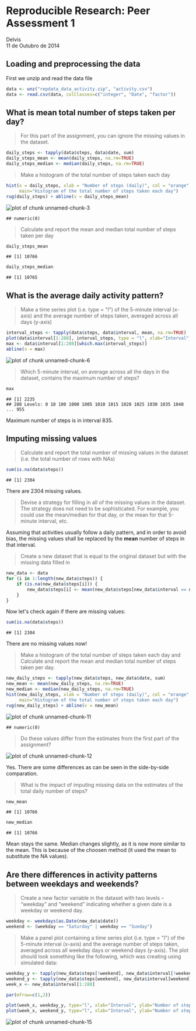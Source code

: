 # Reproducible Research: Peer Assessment 1
Delvis  
11 de Outubro de 2014  

## Loading and preprocessing the data
First we unzip and read the data file


```r
data <- unz("repdata_data_activity.zip", "activity.csv")
data <- read.csv(data, colClasses=c("integer", "Date", "factor"))
```

## What is mean total number of steps taken per day?

> For this part of the assignment, you can ignore the missing values in the dataset.


```r
daily_steps <- tapply(data$steps, data$date, sum)
daily_steps_mean <- mean(daily_steps, na.rm=TRUE)
daily_steps_median <- median(daily_steps, na.rm=TRUE)
```

> Make a histogram of the total number of steps taken each day


```r
hist(x = daily_steps, xlab = "Number of steps (daily)", col = "orange",
     main="Histogram of the total number of steps taken each day")
rug(daily_steps) + abline(v = daily_steps_mean)
```

![plot of chunk unnamed-chunk-3](./PA1_template_files/figure-html/unnamed-chunk-3.png) 

```
## numeric(0)
```

> Calculate and report the mean and median total number of steps taken per day


```r
daily_steps_mean
```

```
## [1] 10766
```


```r
daily_steps_median
```

```
## [1] 10765
```

## What is the average daily activity pattern?

> Make a time series plot (i.e. type = "l") of the 5-minute interval (x-axis) and the average number of steps taken, averaged across all days (y-axis)


```r
interval_steps <- tapply(data$steps, data$interval, mean, na.rm=TRUE)
plot(data$interval[1:288], interval_steps, type = "l", xlab="Interval", ylab="Mean number of steps", col = "orange")
max <- data$interval[1:288][which.max(interval_steps)]
abline(v = max)
```

![plot of chunk unnamed-chunk-6](./PA1_template_files/figure-html/unnamed-chunk-6.png) 

> Which 5-minute interval, on average across all the days in the dataset, contains the maximum number of steps?


```r
max
```

```
## [1] 2235
## 288 Levels: 0 10 100 1000 1005 1010 1015 1020 1025 1030 1035 1040 ... 955
```
Maximum number of steps is in interval 835.


## Imputing missing values

> Calculate and report the total number of missing values in the dataset (i.e. the total number of rows with NAs)


```r
sum(is.na(data$steps))
```

```
## [1] 2304
```
There are 2304 missing values.

> Devise a strategy for filling in all of the missing values in the dataset. The strategy does not need to be sophisticated. For example, you could use the mean/median for that day, or the mean for that 5-minute interval, etc.

Assuming that activities usually follow a daily pattern, and in order to avoid bias, the missing values shall be replaced by the **mean** number of steps in that interval.

> Create a new dataset that is equal to the original dataset but with the missing data filled in


```r
new_data <- data
for (i in 1:length(new_data$steps)) {
    if (is.na(new_data$steps[i])) {
        new_data$steps[i] <- mean(new_data$steps[new_data$interval == new_data$interval[i]], na.rm=TRUE)
    }
}
```

Now let's check again if there are missing values:

```r
sum(is.na(data$steps))
```

```
## [1] 2304
```

There are no missing values now!

> Make a histogram of the total number of steps taken each day and Calculate and report the mean and median total number of steps taken per day.


```r
new_daily_steps <- tapply(new_data$steps, new_data$date, sum)
new_mean <- mean(new_daily_steps, na.rm=TRUE)
new_median <- median(new_daily_steps, na.rm=TRUE)
hist(new_daily_steps, xlab = "Number of steps (daily)", col = "orange",
     main="Histogram of the total number of steps taken each day")
rug(new_daily_steps) + abline(v = new_mean)
```

![plot of chunk unnamed-chunk-11](./PA1_template_files/figure-html/unnamed-chunk-11.png) 

```
## numeric(0)
```

> Do these values differ from the estimates from the first part of the assignment? 

![plot of chunk unnamed-chunk-12](./PA1_template_files/figure-html/unnamed-chunk-12.png) 

Yes. There are some differences as can be seen in the side-by-side comparation.

> What is the impact of imputing missing data on the estimates of the total daily number of steps?


```r
new_mean
```

```
## [1] 10766
```

```r
new_median
```

```
## [1] 10766
```

Mean stays the same. Median changes slightly, as it is now more similar to the mean. This is because of the choosen method (it used the mean to substitute the NA values).

## Are there differences in activity patterns between weekdays and weekends?

> Create a new factor variable in the dataset with two levels – “weekday” and “weekend” indicating whether a given date is a weekday or weekend day.


```r
weekday <- weekdays(as.Date(new_data$date))
weekend <- (weekday == "Saturday" | weekday == "Sunday")
```

> Make a panel plot containing a time series plot (i.e. type = "l") of the 5-minute interval (x-axis) and the average number of steps taken, averaged across all weekday days or weekend days (y-axis). The plot should look something like the following, which was creating using simulated data:


```r
weekday_y <- tapply(new_data$steps[!weekend], new_data$interval[!weekend], mean)
weekend_y <- tapply(new_data$steps[weekend], new_data$interval[weekend], mean)
week_x <- new_data$interval[1:288]

par(mfrow=c(1,2))

plot(week_x, weekday_y, type="l", xlab="Interval", ylab="Number of steps", main="weekday", ylim = c(0, 200))
plot(week_x, weekend_y, type="l", xlab="Interval", ylab="Number of steps", main="weekend", ylim = c(0, 200))
```

![plot of chunk unnamed-chunk-15](./PA1_template_files/figure-html/unnamed-chunk-15.png) 
